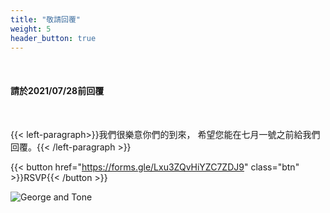 ```yaml
---
title: "敬請回覆"
weight: 5
header_button: true
---
```


&nbsp;

#### 請於2021/07/28前回覆

&nbsp;

{{< left-paragraph>}}我們很樂意你們的到來， 希望您能在七月一號之前給我們回覆。{{< /left-paragraph >}}

{{< button href="https://forms.gle/Lxu3ZQvHiYZC7ZDJ9" class="btn" >}}RSVP{{< /button >}}

![George and Tone](/images/GT.jpg)